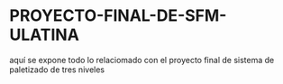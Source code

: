 # PROYECTO-FINAL-DE-SFM-ULATINA
aquí se expone todo lo relaciomado con el proyecto final de sistema de paletizado de tres niveles
